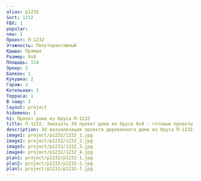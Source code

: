 ```yaml
---
alias: p1232
Sort: 1232
FBX: 1
popular: 
new: 1
Проект: П-1232
Этажность: Полутораэтажный
Крыша: Прямая
Размер: 8х9
Площадь: 114
Эркер: 2
Балкон: 1
Кукушка: 2
Гараж: 2
Котельная: 2
Терраса: 1
В чашу: 2
layout: project
hidemenu: 1
h1: Проект дома из бруса П-1232
title: П-1232. Заказать 3d проект дома из бруса 8х9 - готовые проекты
description: 3d визуализация проекта деревянного дома из бруса П-1232. Площадь 114 м2, размер 8х9. Вы можете внести любые изменения в проект.
image1: project/p1232/1232_1.jpg
image2: project/p1232/1232_2.jpg
image3: project/p1232/1232_3.jpg
image4: project/p1232/1232_4.jpg
plan1: project/p1232/p1232-1.jpg
plan2: project/p1232/p1232-2.jpg
planl: project/p1232/p1232-f.jpg
---
```

